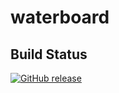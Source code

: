# waterboard

Build Status
------------
[![GitHub release](https://img.shields.io/github/release/terrorsl/waterboard)](https://github.com/terrorsl/waterboard/releases)

